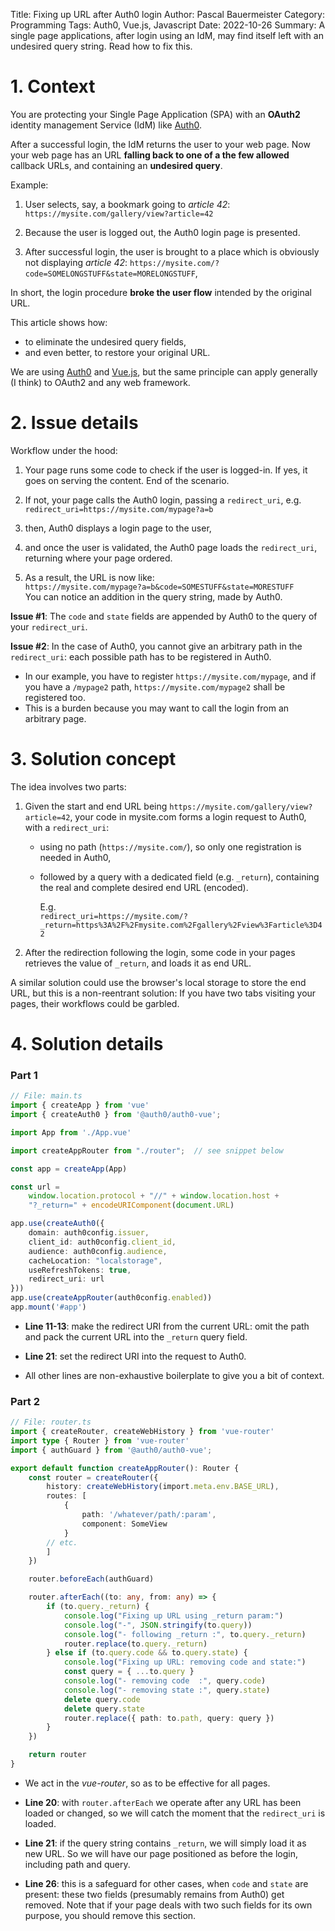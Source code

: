 Title: Fixing up URL after Auth0 login
Author: Pascal Bauermeister
Category: Programming
Tags: Auth0, Vue.js, Javascript
Date: 2022-10-26
Summary: A single page applications, after login using an IdM, may find itself left with an undesired query string. Read how to fix this.

# 1. Context

You are protecting your Single Page Application (SPA) with an
**OAuth2** identity management Service (IdM) like
[Auth0](https://auth0.com/).

After a successful login, the IdM returns the user to your web
page. Now your web page has an URL **falling back to one of a the few
allowed** callback URLs, and containing an **undesired query**.

Example:

1. User selects, say, a bookmark going to *article 42*:
   `https://mysite.com/gallery/view?article=42`

2. Because the user is logged out, the Auth0 login page is presented.

3. After successful login, the user is brought to a place which is
   obviously not displaying *article 42*:
   `https://mysite.com/?code=SOMELONGSTUFF&state=MORELONGSTUFF`,


In short, the login procedure **broke the user flow** intended by the original URL.

This article shows how:

- to eliminate the undesired query fields,
- and even better, to restore your original URL.

We are using [Auth0](https://auth0.com/) and
[Vue.js](https://vuejs.org/), but the same principle can apply
generally (I think) to OAuth2 and any web framework.

# 2. Issue details

Workflow under the hood:

1. Your page runs some code to check if the user is logged-in. If yes,
   it goes on serving the content. End of the scenario.

2. If not, your page calls the Auth0 login, passing a `redirect_uri`,
   e.g.    
   `redirect_uri=https://mysite.com/mypage?a=b`

3. then, Auth0 displays a login page to the user,

4. and once the user is validated, the Auth0 page loads the
   `redirect_uri`, returning where your page ordered.

5. As a result, the URL is now like:    
   `https://mysite.com/mypage?a=b&code=SOMESTUFF&state=MORESTUFF`    
   You can notice an addition in the query string, made by Auth0.

**Issue #1**: The `code` and `state` fields are appended by Auth0 to
the query of your `redirect_uri`.

**Issue #2**: In the case of Auth0, you cannot give an arbitrary path
in the `redirect_uri`: each possible path has to be registered in
Auth0.

- In our example, you have to register `https://mysite.com/mypage`, and if
  you have a `/mypage2` path, `https://mysite.com/mypage2` shall be
  registered too.
- This is a burden because you may want to call the login from an
  arbitrary page.

# 3. Solution concept

The idea involves two parts:

1. Given the start and end URL being `https://mysite.com/gallery/view?article=42`,
   your code in mysite.com forms a login request to Auth0, with a `redirect_uri`:

     - using no path (`https://mysite.com/`), so only one registration
       is needed in Auth0,

     - followed by a query with a dedicated field (e.g. `_return`), containing
       the real and complete desired end URL (encoded).

       E.g.    
       `redirect_uri=https://mysite.com/?_return=https%3A%2F%2Fmysite.com%2Fgallery%2Fview%3Farticle%3D42`

2. After the redirection following the login, some code in your pages
   retrieves the value of `_return`, and loads it as end URL.

A similar solution could use the browser's local storage to store the
end URL, but this is a non-reentrant solution: If you have two tabs
visiting your pages, their workflows could be garbled.


# 4. Solution details

### Part 1

```typescript
// File: main.ts
import { createApp } from 'vue'
import { createAuth0 } from '@auth0/auth0-vue';

import App from './App.vue'

import createAppRouter from "./router";  // see snippet below

const app = createApp(App)

const url =
    window.location.protocol + "//" + window.location.host +
    "?_return=" + encodeURIComponent(document.URL)

app.use(createAuth0({
    domain: auth0config.issuer,
    client_id: auth0config.client_id,
    audience: auth0config.audience,
    cacheLocation: "localstorage",
    useRefreshTokens: true,
    redirect_uri: url
}))
app.use(createAppRouter(auth0config.enabled))
app.mount('#app')
```

* **Line 11-13**: make the redirect URI from the current URL: omit the
  path and pack the current URL into the `_return` query field.

* **Line 21**: set the redirect URI into the request to Auth0.

* All other lines are non-exhaustive boilerplate to give you a bit of
  context.

### Part 2

```typescript
// File: router.ts
import { createRouter, createWebHistory } from 'vue-router'
import type { Router } from 'vue-router'
import { authGuard } from '@auth0/auth0-vue';

export default function createAppRouter(): Router {
    const router = createRouter({
        history: createWebHistory(import.meta.env.BASE_URL),
        routes: [
            {
                path: '/whatever/path/:param',
                component: SomeView
            }
	    // etc.
        ]
    })

    router.beforeEach(authGuard)

    router.afterEach((to: any, from: any) => {
        if (to.query._return) {
            console.log("Fixing up URL using _return param:")
            console.log("-", JSON.stringify(to.query))
            console.log("- following _return :", to.query._return)
            router.replace(to.query._return)
        } else if (to.query.code && to.query.state) {
            console.log("Fixing up URL: removing code and state:")
            const query = { ...to.query }
            console.log("- removing code  :", query.code)
            console.log("- removing state :", query.state)
            delete query.code
            delete query.state
            router.replace({ path: to.path, query: query })
        }
    })

    return router
}
```

* We act in the *vue-router*, so as to be effective for all pages.

* **Line 20**: with `router.afterEach` we operate after any URL has
    been loaded or changed, so we will catch the moment that the
    `redirect_uri` is loaded.

* **Line 21**: if the query string contains `_return`, we will simply
    load it as new URL. So we will have our page positioned as before
    the login, including path and query.

* **Line 26**: this is a safeguard for other cases, when `code` and
    `state` are present: these two fields (presumably remains from
    Auth0) get removed. Note that if your page deals with two such
    fields for its own purpose, you should remove this section.